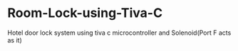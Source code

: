 # Room-Lock-using-Tiva-C
Hotel door lock system using tiva c microcontroller and Solenoid(Port F acts as it)
